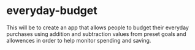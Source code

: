 # everyday-budget
This will be to create an app that allows people to budget their everyday purchases using addition and subtraction values from preset goals and allowences in order to help monitor spending and saving.
